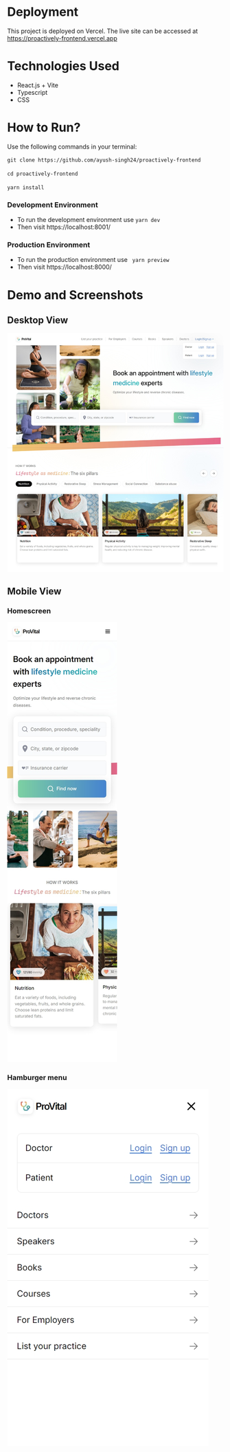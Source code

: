 # Deployment

This project is deployed on Vercel. The live site can be accessed at https://proactively-frontend.vercel.app

# Technologies Used

- React.js + Vite
- Typescript
- CSS

# How to Run?

Use the following commands in your terminal:

```
git clone https://github.com/ayush-singh24/proactively-frontend

cd proactively-frontend

yarn install
```

### Development Environment

- To run the development environment use
  `yarn dev`
- Then visit https://localhost:8001/

### Production Environment

- To run the production environment use
  ` yarn preview`
- Then visit https://localhost:8000/

# Demo and Screenshots

## Desktop View

![desktop view](./screenshots/desktop-view.jpeg)

## Mobile View

### Homescreen

![desktop view](./screenshots/mobile-view.jpeg)

### Hamburger menu

![desktop view](./screenshots/mobile-view2.jpeg)
